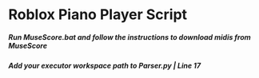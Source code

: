 # Roblox Piano Player Script
 
##### Run MuseScore.bat and follow the instructions to download midis from MuseScore

##### Add your executor workspace path to Parser.py | Line 17

